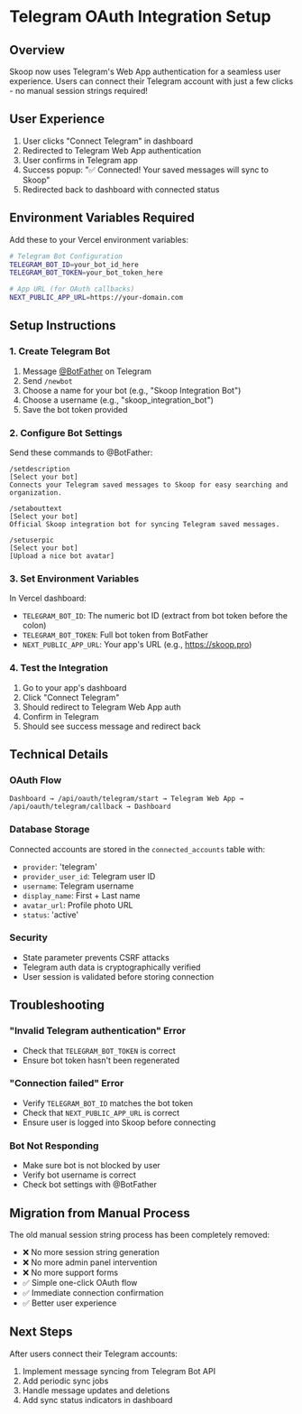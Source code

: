 # Telegram OAuth Integration Setup

## Overview
Skoop now uses Telegram's Web App authentication for a seamless user experience. Users can connect their Telegram account with just a few clicks - no manual session strings required!

## User Experience
1. User clicks "Connect Telegram" in dashboard
2. Redirected to Telegram Web App authentication
3. User confirms in Telegram app
4. Success popup: "✅ Connected! Your saved messages will sync to Skoop"
5. Redirected back to dashboard with connected status

## Environment Variables Required

Add these to your Vercel environment variables:

```bash
# Telegram Bot Configuration
TELEGRAM_BOT_ID=your_bot_id_here
TELEGRAM_BOT_TOKEN=your_bot_token_here

# App URL (for OAuth callbacks)
NEXT_PUBLIC_APP_URL=https://your-domain.com
```

## Setup Instructions

### 1. Create Telegram Bot
1. Message [@BotFather](https://t.me/BotFather) on Telegram
2. Send `/newbot`
3. Choose a name for your bot (e.g., "Skoop Integration Bot")
4. Choose a username (e.g., "skoop_integration_bot")
5. Save the bot token provided

### 2. Configure Bot Settings
Send these commands to @BotFather:

```
/setdescription
[Select your bot]
Connects your Telegram saved messages to Skoop for easy searching and organization.

/setabouttext  
[Select your bot]
Official Skoop integration bot for syncing Telegram saved messages.

/setuserpic
[Select your bot]
[Upload a nice bot avatar]
```

### 3. Set Environment Variables
In Vercel dashboard:
- `TELEGRAM_BOT_ID`: The numeric bot ID (extract from bot token before the colon)
- `TELEGRAM_BOT_TOKEN`: Full bot token from BotFather
- `NEXT_PUBLIC_APP_URL`: Your app's URL (e.g., https://skoop.pro)

### 4. Test the Integration
1. Go to your app's dashboard
2. Click "Connect Telegram"
3. Should redirect to Telegram Web App auth
4. Confirm in Telegram
5. Should see success message and redirect back

## Technical Details

### OAuth Flow
```
Dashboard → /api/oauth/telegram/start → Telegram Web App → /api/oauth/telegram/callback → Dashboard
```

### Database Storage
Connected accounts are stored in the `connected_accounts` table with:
- `provider`: 'telegram'
- `provider_user_id`: Telegram user ID
- `username`: Telegram username
- `display_name`: First + Last name
- `avatar_url`: Profile photo URL
- `status`: 'active'

### Security
- State parameter prevents CSRF attacks
- Telegram auth data is cryptographically verified
- User session is validated before storing connection

## Troubleshooting

### "Invalid Telegram authentication" Error
- Check that `TELEGRAM_BOT_TOKEN` is correct
- Ensure bot token hasn't been regenerated

### "Connection failed" Error
- Verify `TELEGRAM_BOT_ID` matches the bot token
- Check that `NEXT_PUBLIC_APP_URL` is correct
- Ensure user is logged into Skoop before connecting

### Bot Not Responding
- Make sure bot is not blocked by user
- Verify bot username is correct
- Check bot settings with @BotFather

## Migration from Manual Process

The old manual session string process has been completely removed:
- ❌ No more session string generation
- ❌ No more admin panel intervention  
- ❌ No more support forms
- ✅ Simple one-click OAuth flow
- ✅ Immediate connection confirmation
- ✅ Better user experience

## Next Steps

After users connect their Telegram accounts:
1. Implement message syncing from Telegram Bot API
2. Add periodic sync jobs
3. Handle message updates and deletions
4. Add sync status indicators in dashboard 
